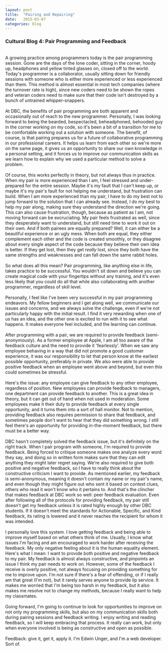 ```yaml
---
layout: post
title:  "Pairing and Repairing"
date:   2015-03-07
categories: blog
---
```


<h3>Cultural Blog 4: Pair Programming and Feedback</h3>
<br/>
A growing practice among programmers today is the pair programming session. Gone are the days of the lone coder, sitting in the corner, hoody up, headphones and yellow tinted glasses on, closed off to the world. Today's programmer is a collaborator, usually sitting down for friendly sessions with someone who is either more experienced or less experienced than them. This method is almost essential in most tech companies (where the turnover rate is high), since new coders need to be shown the ropes and veteran coders need to make sure that their code isn't destroyed by a bunch of untrained whipper-snappers.
<br/>
<br/>
At DBC, the benefits of pair programming are both apparent and occasionally out of reach to the new programmer. Personally, I was looking forward to being the bearded, bespectacled, beheadphoned, behooded guy in the corner working on my code, so it's been a bit of a transition for me to be comfortable working out a solution with someone. The benefit, of course, is that pairing prepares us for a future of collaborative programming in our professional careers. It helps us learn from each other so we're more on the same page, it gives us an opportunity to share our own knowledge in a personal setting, and it forces us to improve our communication skills as we learn how to explain why we used a particular method to solve a problem.
<br/>
<br/>
Of course, this works perfectly in theory, but not always thus in practice. When my pair is more experienced than I am, I feel stressed and under-prepared for the entire session. Maybe it's my fault that I can't keep up, or maybe it's my pair's fault for not helping me understand, but frustration can build. When I am more experienced than my pair, I have to do my best not to jump forward to the solution that I can already see. Instead, I do my best to help my pair along, making sure they understand the direction we're going. This can also cause frustration, though, because as patient as I am, not moving forward can be excruciating. My pair feels frustrated as well, since they desperately want to understand, but still need time to work it out on their own. And if both pairees are equally prepared? Well, it can either be a beautiful experience or an ugly mess. When both are equal, they either complement each other and the code is created smoothly, or they disagree about every single aspect of the code because they believe their own idea is better. If they get lost, then they get <em>really</em> lost, since they both have the same strengths and weaknesses and can fall down the same rabbit holes.
<br/>
<br/>
So what does all this mean? Pair programming, like anything else in life, takes practice to be successful. You wouldn't sit down and believe you can create magical code with your fingertips without any training, and it's even less likely that you could do all that while also collaborating with another programmer, regardless of skill level.
<br/>
<br/>
Personally, I feel like I've been very successful in my pair programming endeavors. My fellow beginners and I get along well, we communicate our issues and concerns, and we always solve the challenge, even if we're not particularly happy with the initial result. I find it very rewarding when one of us has an idea, and the other one is excited to run with it to see what happens. It makes everyone feel included, and the learning can continue.
<br/>
<br/>
After programming with a pair, we are required to provide feedback (semi-anonymously). As a former employee at Apple, I am all too aware of the feedback culture and the need to provide it 'fearlessly'. When we saw any employee behaving in a way that did not promote a good customer experience, it was our responsibility to let that person know at the earliest possible opportunity, preferably in private. We also were able to provide positive feedback when an employee went above and beyond, but even this could sometimes be stressful.
<br/>
<br/>
Here's the issue: any employee can give feedback to any other employee, regardless of position. New employees can provide feedback to managers, one department can provide feedback to another. This is a great idea in theory, but it can get out of hand when not used in moderation. Some employees make it their duty to provide feedback at every single opportunity, and it turns them into a sort of hall monitor. Not to mention, providing feedback also requires permission to share that feedback, and sometimes people don't want to hear that they did something wrong. I still feel there's an opportunity for providing in-the-moment feedback, but there must be a better way.
<br/>
<br/>
DBC hasn't completely solved the feedback issue, but it's definitely on the right track. When I pair program with someone, I'm required to provide feedback. Being forced to critique someone makes one analyze every word they say, and doing so in written form makes sure that they can edit anything they might later regret saying. We're also required to give both positive and negative feedback, so I have to really think about the constructive criticism I want to provide. As mentioned earlier, my feedback is semi-anonymous, meaning it doesn't contain my name or my pair's name, and even though they might figure out who sent it based on context clues, others who read it won't know who it pertains to. And that's the clincher that makes feedback at DBC work so well: peer feedback evaluation. Even after following all of the protocols for providing feedback, my pair still doesn't get my feedback unless it is rated highly enough by other DBC students. If it doesn't meet the standards for Actionable, Specific, and Kind feedback, its rating is lowered and it never reaches the recipient for whom it was intended.
<br/>
<br/>
I personally love this system. I love getting feedback and being able to improve myself based on what others think of me. Usually, I know what issues I'm facing and am encouraged to work harder after receiving the feedback. My only negative feeling about it is the human equality element. Here's what I mean: I want to provide both positive and negative feedback to my pair. My feedback is almost always constructive, and pinpoints an issue I think my pair needs to work on. However, some of the feedback I receive is overly positive, not always focusing on providing something for me to improve upon. I'm not sure if there's a fear of offending, or if I really am that great (I'm not), but it rarely serves anyone to provide lip service. It makes me worried that I'm being too harsh in my feedback, but it also makes me resolve not to change my methods, because I really want to help my classmates.
<br/>
<br/>
Going forward, I'm going to continue to look for opportunities to improve on not only my programming skills, but also on my communication skills both during pairing sessions and feedback writing. I enjoy writing and reading feedback, so I will keep embracing that process. It really can work, but only when everyone involved is being as constructive and open as possible.
<br/>
<br/>
Feedback: give it, get it, apply it. I'm Edwin Unger, and I'm a web developer. Sort of.